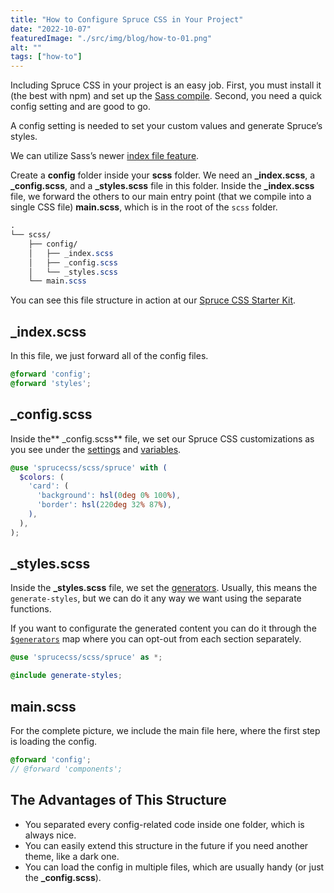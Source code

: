 ```yaml
---
title: "How to Configure Spruce CSS in Your Project"
date: "2022-10-07"
featuredImage: "./src/img/blog/how-to-01.png"
alt: ""
tags: ["how-to"]
---
```


<p class="lead">Including Spruce CSS in your project is an easy job. First, you must install it (the best with npm) and set up the <a href="https://sprucecss.com/blog/the-simplest-sass-compile-setup">Sass compile</a>. Second, you need a quick config setting and are good to go.</p>

A config setting is needed to set your custom values and generate Spruce’s styles.

We can utilize Sass’s newer [index file feature](https://sass-lang.com/documentation/at-rules/use#index-files).

Create a **config** folder inside your **scss** folder. We need an **_index.scss**, a **_config.scss**, and a **_styles.scss** file in this folder. Inside the **_index.scss** file, we forward the others to our main entry point (that we compile into a single CSS file) **main.scss**, which is in the root of the `scss` folder.

```scss
.
└── scss/
    ├── config/
    │   ├── _index.scss
    │   ├── _config.scss
    │   └── _styles.scss
    └── main.scss
```

<Notification type="info">You can see this file structure in action at our <a href="https://github.com/conedevelopment/sprucecss-starter-kit">Spruce CSS Starter Kit</a>.</Notification>

## _index.scss

In this file, we just forward all of the config files.

```scss
@forward 'config';
@forward 'styles';
```

## _config.scss

Inside the** _config.scss** file, we set our Spruce CSS customizations as you see under the [settings](/docs/customization/settings) and [variables](/docs/sass/variables).

```scss
@use 'sprucecss/scss/spruce' with (
  $colors: (
    'card': (
      'background': hsl(0deg 0% 100%),
      'border': hsl(220deg 32% 87%),
    ),
  ),
);
```

## _styles.scss

Inside the **_styles.scss** file, we set the [generators](/docs/elements/generators). Usually, this means the `generate-styles`, but we can do it any way we want using the separate functions.

If you want to configurate the generated content you can do it through the <code><a href="/docs/sass/variables/#generators">$generators</a></code> map where you can opt-out from each section separately.

```scss
@use 'sprucecss/scss/spruce' as *;

@include generate-styles;
```

## main.scss

For the complete picture, we include the main file here, where the first step is loading the config.

```scss
@forward 'config';
// @forward 'components';
```

## The Advantages of This Structure
- You separated every config-related code inside one folder, which is always nice.
- You can easily extend this structure in the future if you need another theme, like a dark one.
- You can load the config in multiple files, which are usually handy (or just the **_config.scss**).
